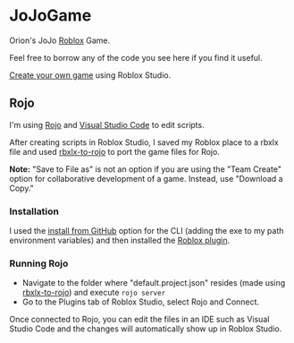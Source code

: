 # JoJoGame
Orion's JoJo [Roblox](https://www.roblox.com/) Game.

Feel free to borrow any of the code you see here if you find it useful.

[Create your own game](https://www.roblox.com/develop) using Roblox Studio.

## Rojo
I'm using [Rojo](https://rojo.space/docs/) and [Visual Studio Code](https://code.visualstudio.com/) to edit scripts.

After creating scripts in Roblox Studio, I saved my Roblox place to a rbxlx file and used [rbxlx-to-rojo](https://github.com/rojo-rbx/rbxlx-to-rojo) to port the game files for Rojo.

**Note:** "Save to File as" is not an option if you are using the "Team Create" option for collaborative development of a game. Instead, use "Download a Copy."

### Installation
I used the [install from GitHub](https://rojo.space/docs/installation/#from-github) option for the CLI (adding the exe to my path environment variables) and then installed the [Roblox plugin](https://www.roblox.com/library/4048317704/Rojo-6-0-0-Release-Candidate-1).

### Running Rojo
- Navigate to the folder where "default.project.json" resides (made using [rbxlx-to-rojo](https://github.com/rojo-rbx/rbxlx-to-rojo)) and execute `rojo server`
- Go to the Plugins tab of Roblox Studio, select Rojo and Connect.

Once connected to Rojo, you can edit the files in an IDE such as Visual Studio Code and the changes will automatically show up in Roblox Studio.